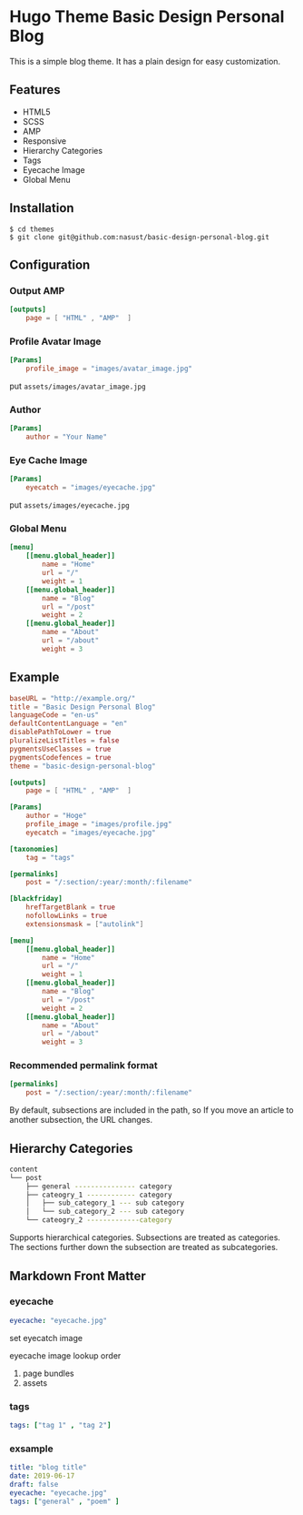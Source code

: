 # Hugo Theme Basic Design Personal Blog

This is a simple blog theme.
It has a plain design for easy customization.

## Features

- HTML5
- SCSS
- AMP
- Responsive
- Hierarchy Categories
- Tags
- Eyecache Image
- Global Menu

## Installation

```shell
$ cd themes
$ git clone git@github.com:nasust/basic-design-personal-blog.git
```

## Configuration

### Output AMP

```toml
[outputs]
    page = [ "HTML" , "AMP"  ]
```

### Profile Avatar Image

```toml
[Params]
    profile_image = "images/avatar_image.jpg"
```

put ``assets/images/avatar_image.jpg``

### Author

```toml
[Params]
    author = "Your Name"
```

### Eye Cache Image

```toml
[Params]
    eyecatch = "images/eyecache.jpg"
```

put ``assets/images/eyecache.jpg``

### Global Menu

```toml
[menu]
    [[menu.global_header]]
        name = "Home"
        url = "/"
        weight = 1
    [[menu.global_header]]
        name = "Blog"
        url = "/post"
        weight = 2
    [[menu.global_header]]
        name = "About"
        url = "/about"
        weight = 3
```

## Example

```toml
baseURL = "http://example.org/"
title = "Basic Design Personal Blog"
languageCode = "en-us"
defaultContentLanguage = "en"
disablePathToLower = true
pluralizeListTitles = false
pygmentsUseClasses = true
pygmentsCodefences = true
theme = "basic-design-personal-blog"

[outputs]
    page = [ "HTML" , "AMP"  ]

[Params]
    author = "Hoge"
    profile_image = "images/profile.jpg"
    eyecatch = "images/eyecache.jpg"

[taxonomies]
    tag = "tags"

[permalinks]
    post = "/:section/:year/:month/:filename"

[blackfriday]
    hrefTargetBlank = true
    nofollowLinks = true
    extensionsmask = ["autolink"]

[menu]
    [[menu.global_header]]
        name = "Home"
        url = "/"
        weight = 1
    [[menu.global_header]]
        name = "Blog"
        url = "/post"
        weight = 2
    [[menu.global_header]]
        name = "About"
        url = "/about"
        weight = 3
```

### Recommended permalink format

```toml
[permalinks]
    post = "/:section/:year/:month/:filename"
```

By default, subsections are included in the path, so
If you move an article to another subsection, the URL changes.

## Hierarchy Categories

```bash
content
└── post
    ├── general --------------- category
    ├── cateogry_1 ------------ category
    │   ├── sub_category_1 --- sub category
    │   └── sub_category_2 --- sub category
    └── cateogry_2 -------------category
```

Supports hierarchical categories.
Subsections are treated as categories.
The sections further down the subsection are treated as subcategories.

## Markdown Front Matter

### eyecache

```yaml
eyecache: "eyecache.jpg"
```

set eyecatch image

eyecache image lookup order

1. page bundles
2. assets

### tags

```yaml
tags: ["tag 1" , "tag 2"]
```

### exsample

```yaml
title: "blog title"
date: 2019-06-17
draft: false
eyecache: "eyecache.jpg"
tags: ["general" , "poem" ]
```

